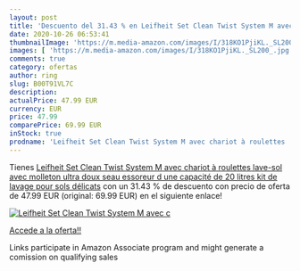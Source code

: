 ```yaml
---
layout: post
title: 'Descuento del 31.43 % en Leifheit Set Clean Twist System M avec c'
date: 2020-10-26 06:53:41
thumbnailImage: 'https://m.media-amazon.com/images/I/318KO1PjiKL._SL200_.jpg'
images: [ 'https://m.media-amazon.com/images/I/318KO1PjiKL._SL200_.jpg' ]
comments: true
category: ofertas
author: ring
slug: B00T91VL7C
description:
actualPrice: 47.99 EUR
currency: EUR
price: 47.99
comparePrice: 69.99 EUR
inStock: true
prodname: 'Leifheit Set Clean Twist System M avec chariot à roulettes  lave-sol avec molleton ultra doux  seau essoreur d une capacité de 20 litres  kit de lavage pour sols délicats'
---
```


Tienes [Leifheit Set Clean Twist System M avec chariot à roulettes  lave-sol avec molleton ultra doux  seau essoreur d une capacité de 20 litres  kit de lavage pour sols délicats](https://www.amazon.fr/dp/B00T91VL7C/?tag=tolees0d-21) con un 31.43 % de descuento con precio de oferta de 47.99 EUR (original: 69.99 EUR) en el siguiente enlace!

[![Leifheit Set Clean Twist System M avec c](https://m.media-amazon.com/images/I/318KO1PjiKL._SL200_.jpg)](https://www.amazon.fr/dp/B00T91VL7C/?tag=tolees0d-21)

[Accede a la oferta!!](https://www.amazon.fr/dp/B00T91VL7C/?tag=tolees0d-21)

Links participate in Amazon Associate program and might generate a comission on qualifying sales



